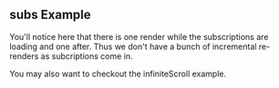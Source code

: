 ## subs Example

You'll notice here that there is one render while the subscriptions are loading and one after. Thus we don't have a bunch of incremental re-renders as subcriptions come in.

You may also want to checkout  the infiniteScroll example.